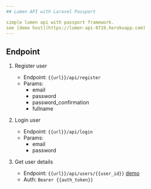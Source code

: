 ```yaml
---
## Lumen API with Laravel Passport

simple lumen api with passport framework.
see [demo host](https://lumen-api-0719.herokuapp.com)
---
```


## Endpoint

1.  Register user

    - Endpoint: `{{url}}/api/register`
    - Params:
      - email
      - password
      - password_confirmation
      - fullname

2.  Login user

    - Endpoint: `{{url}}/api/login`
    - Params:
      - email
      - password

3.  Get user details

    - Endpoint: `{{url}}/api/users/{{user_id}}`
      [demo](https://lumen-api-0719.herokuapp.com/api/users/1)
    - Auth: `Bearer {{auth_token}}`
